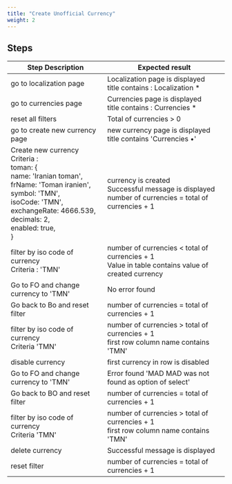 ```yaml
---
title: "Create Unofficial Currency"
weight: 2
---
```

## Steps
| Step Description | Expected result |
| ----- | ----- |
| go to localization page | Localization page is displayed<br>title contains : Localization * |
| go to currencies page | Currencies page is displayed<br>title contains : Currencies * |
| reset all filters | Total of currencies > 0 |
| go to create new currency page | new currency page is displayed<br>title contains 'Currencies •' |
| Create new currency<br>Criteria :<br>toman: {<br>      name: 'Iranian toman',<br>      frName: 'Toman iranien',<br>      symbol: 'TMN',<br>      isoCode: 'TMN',<br>      exchangeRate: 4666.539,<br>      decimals: 2,<br>      enabled: true,<br>    } | currency is created<br>Successful message is displayed<br>number of currencies = total of currencies + 1 |
| filter by iso code of currency<br>Criteria : 'TMN' | number of currencies < total of currencies + 1<br>Value in table contains value of created currency |
| Go to FO and change currency to 'TMN' | No error found |
| Go back to Bo and reset filter | number of currencies = total of currencies + 1 |
| filter by iso code of currency <br>Criteria 'TMN' | number of currencies > total of currencies + 1<br>first row column name contains 'TMN' |
| disable currency | first currency in row is disabled |
| Go to FO and change currency to 'TMN' | Error found 'MAD MAD was not found as option of select' |
| Go back to BO and reset filter | number of currencies = total of currencies + 1 |
| filter by iso code of currency <br>Criteria 'TMN' | number of currencies > total of currencies + 1<br>first row column name contains 'TMN' |
| delete currency | Successful message is displayed |
| reset filter | number of currencies = total of currencies + 1 |
